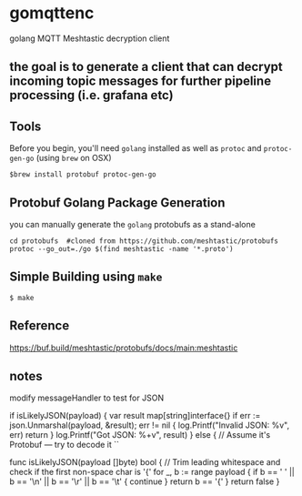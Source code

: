 # gomqttenc
golang MQTT Meshtastic decryption client

## the goal is to generate a client that can decrypt incoming topic messages for further pipeline processing (i.e. grafana etc)

## Tools
Before you begin, you'll need `golang` installed as well as `protoc` and `protoc-gen-go` (using `brew` on OSX)
```
$brew install protobuf protoc-gen-go
```

## Protobuf Golang Package Generation
you can manually generate the `golang` protobufs as a stand-alone
```
cd protobufs  #cloned from https://github.com/meshtastic/protobufs
protoc --go_out=./go $(find meshtastic -name '*.proto')
```

## Simple Building using `make`
```
$ make
```

## Reference
 https://buf.build/meshtastic/protobufs/docs/main:meshtastic


## notes

modify messageHandler to test for JSON 

   if isLikelyJSON(payload) {
        var result map[string]interface{}
        if err := json.Unmarshal(payload, &result); err != nil {
            log.Printf("Invalid JSON: %v", err)
            return
        }
        log.Printf("Got JSON: %+v", result)
    } else {
        // Assume it's Protobuf — try to decode it
   ``

func isLikelyJSON(payload []byte) bool {
    // Trim leading whitespace and check if the first non-space char is '{'
    for _, b := range payload {
        if b == ' ' || b == '\n' || b == '\r' || b == '\t' {
            continue
        }
        return b == '{'
    }
    return false
}

